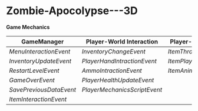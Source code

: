 # Zombie-Apocolypse---3D


 **Game Mechanics**


|     **GameManager**       |    **Player-World Interaction**   |   **Player-Item Instruction**  |
| ------------------------  |  -------------------------------- |  ---------------------------   |
| *MenuInteractionEvent*    | *InventoryChangeEvent*            | *ItemThrowAndPickEvent*        |
| *InventoryUpdateEvent*    | *PlayerHandIntractionEvent*       | *ItemPlayerIntractionEvent*    |
| *RestartLevelEvent*       | *AmmoIntractionEvent*             | *ItemAnimationSystem*          |
| *GameOverEvent*           | *PlayerHealthUpdateEvent*         |                                |
| *SavePreviousDataEvent*   | *PlayerMechanicsScriptEvent*      |                                |
| *ItemInteractionEvent*    |                                   |                                |
